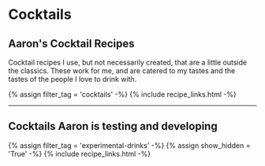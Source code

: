# Cocktails

## Aaron's Cocktail Recipes

Cocktail recipes I use, but not necessarily created, that are a little outside the classics. These work for me, and are catered to my tastes and the tastes of the people I love to drink with. 

{% assign filter_tag = 'cocktails' -%}
{% include recipe_links.html -%}

* * * 

## Cocktails Aaron is testing and developing

{% assign filter_tag = 'experimental-drinks' -%}
{% assign show_hidden = 'True' -%}
{% include recipe_links.html -%}
